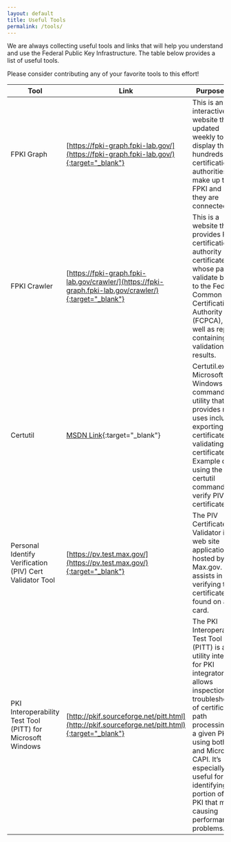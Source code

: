 ```yaml
---
layout: default
title: Useful Tools
permalink: /tools/
---
```


We are always collecting useful tools and links that will help you understand and use the Federal Public Key Infrastructure. The table below provides a list of useful tools.

Please consider contributing any of your favorite tools to this effort!

**Tool** | **Link** | **Purpose/Use** | **Audience**
--- | --- | --- | ---
FPKI Graph | [https://fpki-graph.fpki-lab.gov/](https://fpki-graph.fpki-lab.gov/){:target="_blank"} | This is an interactive website that is updated weekly to display the hundreds of certification authorities that make up the FPKI and how they are connected. | Program Managers; System Engineers
FPKI Crawler  | [https://fpki-graph.fpki-lab.gov/crawler/](https://fpki-graph.fpki-lab.gov/crawler/){:target="_blank"} |  This is a website that provides FPKI certification authority certificates whose path validate back to the Federal Common Policy Certification Authority (FCPCA), as well as reports containing the validation results. | System Engineers
Certutil | [MSDN Link](https://technet.microsoft.com/en-us/library/cc732443(v=ws.11).aspx){:target="_blank"} |  Certutil.exe is a Microsoft Windows command-line utility that provides many uses including exporting PIV certificates and validating certificates Example of using the certutil command to verify PIV certificates |  System Engineers
Personal Identify Verification (PIV) Cert Validator Tool | [https://pv.test.max.gov/](https://pv.test.max.gov/){:target="_blank"} | The PIV Certificate Validator is a web site application hosted by Max.gov. It assists in verifying the certificates found on a PIV card. | System Engineers
PKI Interoperability Test Tool (PITT) for Microsoft Windows | [http://pkif.sourceforge.net/pitt.html](http://pkif.sourceforge.net/pitt.html){:target="_blank"} | The PKI Interoperability Test Tool (PITT) is a utility intended for PKI integrators. It allows inspection and troubleshooting of certification path processing for a given PKI using both PKIF and Microsoft CAPI. It’s especially useful for identifying a portion of your PKI that may be causing performance problems. | System Engineers

